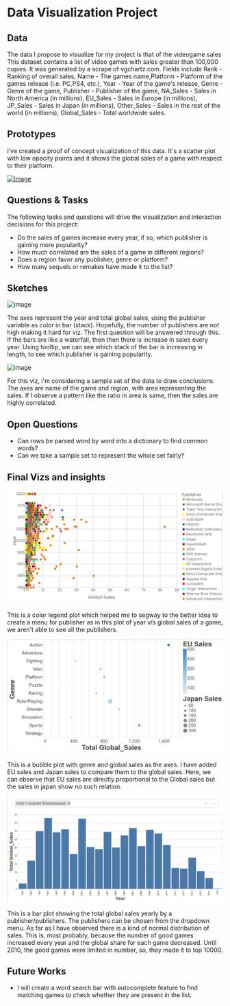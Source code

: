 # Data Visualization Project

## Data

The data I propose to visualize for my project is that of the videogame sales This dataset contains a list of video games with sales greater than 100,000 copies. It was generated by a scrape of vgchartz.com. Fields include Rank - Ranking of overall sales, Name - The games name,Platform - Platform of the games release (i.e. PC,PS4, etc.), Year - Year of the game's release, Genre - Genre of the game, Publisher - Publisher of the game, NA_Sales - Sales in North America (in millions), EU_Sales - Sales in Europe (in millions), JP_Sales - Sales in Japan (in millions), Other_Sales - Sales in the rest of the world (in millions), Global_Sales - Total worldwide sales.

## Prototypes

I’ve created a proof of concept visualization of this data. It's a scatter plot with low opacity points and it shows the global sales of a game with respect to their platform.

[![image](https://github.com/VamsiSukamanchi/dataviz-project-template-proposal/blob/master/Screenshot%202020-09-30%20215515.png)](https://vizhub.com/VamsiSukamanchi/dcec3d913e2a46eaaef900af26dbde56)



## Questions & Tasks

The following tasks and questions will drive the visualization and interaction decisions for this project:

 * Do the sales of games increase every year, if so, which publisher is gaining more popularity?
 * How much correlated are the sales of a game in different regions?
 * Does a region favor any publisher, genre or platform?
 * How many sequels or remakes have made it to the list?

## Sketches
![image](https://github.com/VamsiSukamanchi/dataviz-project-template-proposal/blob/master/IMG20201001174437.jpg)

The axes represent the year and total global sales, using the publisher variable as color in bar (stack). Hopefully, the number of publishers are not high making it hard for viz. The first question will be answered through this. If the bars are like a waterfall, then then there is increase in sales every year. Using tooltip, we can see which stack of the bar is increasing in length, to see which publisher is gaining popularity.

![image](https://github.com/VamsiSukamanchi/dataviz-project-template-proposal/blob/master/IMG20201001174458.jpg)

For this viz, i'm considering a sample set of the data to draw conclusions. The axes are name of the game and region, with area representing the sales. If I observe a pattern like the ratio in area is same, then the sales are highly correlated. 

## Open Questions
 - Can rows be parsed word by word into a dictionary to find common words?
 - Can we take a sample set to represent the whole set fairly?

## Final Vizs and insights

[![image](https://github.com/VamsiSukamanchi/dataviz-project-final/blob/master/1.png)](https://vizhub.com/VamsiSukamanchi/a202ddcc762f4d6a9a9e1d2af522b772)

This is a color legend plot which helped me to segway to the better idea to create a menu for publisher as in this plot of year v/s global sales of a game, we aren't able to see all the publishers.

[![image](https://github.com/VamsiSukamanchi/dataviz-project-final/blob/master/Screenshot%202020-11-08%20174739.png)](https://vizhub.com/VamsiSukamanchi/48ab2bdba2df494cbd688fbbfbf1f26f)

This is a bubble plot with genre and global sales as the axes. I have added EU sales and Japan sales to compare them to the global sales. Here, we can observe that EU sales are directly proportional to the Global sales but the sales in japan show no such relation. 

[![image](https://github.com/VamsiSukamanchi/dataviz-project-final/blob/master/Screenshot%202020-11-08%20175030.png)](https://vizhub.com/VamsiSukamanchi/c37eb738105840de9f43cdc889a72018)

This is a bar plot showing the total global sales yearly by a publisher/publishers. The publishers can be chosen from the dropdown menu. As far as I have observed there is a kind of normal distribution of sales. This is, most probably, because the number of good games increased every year and the global share for each game decreased. Until 2010, the  good games were limited in number, so, they made it to top 10000.


## Future Works 
 - I will create a word search bar with autocomplete feature to find matching games to check whether they are present in the list.
